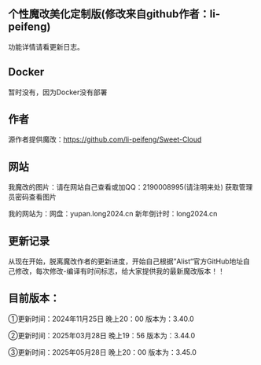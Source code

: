 ## 个性魔改美化定制版(修改来自github作者：li-peifeng)

功能详情请看更新日志。

## Docker

暂时没有，因为Docker没有部署

## 作者

源作者提供魔改：https://github.com/li-peifeng/Sweet-Cloud

## 网站

我魔改的图片：请在网站自己查看或加QQ：2190008995(请注明来处) 获取管理员密码查看图片

我的网站为：网盘：yupan.long2024.cn
          新年倒计时：long2024.cn

## 更新记录

从现在开始，脱离魔改作者的更新进度，开始自己根据”Alist“官方GitHub地址自己修改，每次修改-编译有时间标志，给大家提供我的最新魔改版本！！

## 目前版本：

①更新时间：2024年11月25日 晚上20：00  版本为：3.40.0

②更新时间：2025年03月28日 晚上19：56  版本为：3.44.0

③更新时间：2025年05月28日 晚上20：00  版本为：3.45.0
